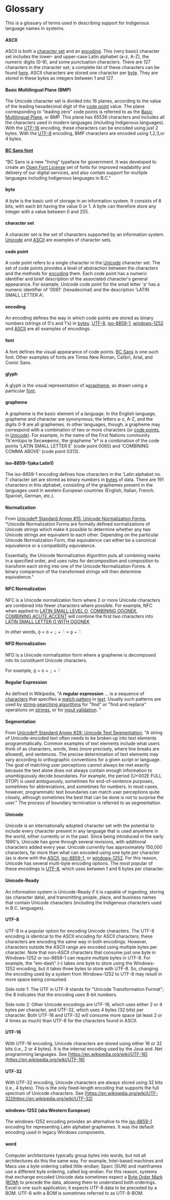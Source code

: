 

# Glossary

This is a glossary of terms used in describing support for Indigenous language names in systems.

#### <a id="ascii"></a> ASCII

ASCII is both a [character set](#character_set) and an [encoding](#encoding). This (very basic) character set includes the lower- and upper-case Latin alphabet (a-z, A-Z), the numeric digits (0-9), and some punctuation characters. There are 127 characters in the character set; a complete list of these characters can be found [here](https://en.wikipedia.org/wiki/ASCII#Character_set). ASCII characters are stored one character per [byte](#byte). They are stored in these bytes as integers between 1 and 127.

#### <a id="BMP"> Basic Multilingual Plane (BMP) </a>

The Unicode character set is divided into 16 planes, according to the value of the leading hexadecimal digit of the [code point](#code-point) value. The plane corresponding to "leading zero" code points is referred to as the [Basic Multilingual Plane](https://en.wikipedia.org/wiki/Plane_(Unicode)#Basic_Multilingual_Plane), or BMP. This plane has 65536 characters and includes all the characters used in modern languages (including Indigenous languages). With the [UTF-16](#utf16) encoding, these characters can be encoded using just 2 bytes. With the [UTF-8](#utf-8) encoding, BMP characters are encoded using 1,2,3,or 4 bytes.

#### <a id="BCSans"> [BC Sans font](https://www2.gov.bc.ca/gov/content?id=D56201B17F554B40BAB5A16FD2AB4C12)

"BC Sans is a new "living" typeface for government. It was developed to create an [Open Font License](https://opensource.org/licenses/OFL-1.1) set of fonts for improved readability and delivery of our digital services, and also contain support for multiple languages including Indigenous languages in B.C."

#### <a id="byte"> </a> byte 

A byte is the basic unit of storage in an information system. It consists of 8 bits, with each bit having the value 0 or 1. A byte can therefore store any integer with a value between 0 and 255.

#### <a id="character_set"> </a> character set

A character set is the set of characters supported by an information system. [Unicode](#unicode) and [ASCII](#ascii) are examples of character sets.

#### <a id="code_point"> </a> code point

A code point refers to a single character in the [Unicode](#unicode) character set. The set of code points provides a level of abstraction between the characters and the methods for [encoding](#encoding) them. Each code point has a numeric identifier and brief description of the associated character's general appearance. For example, Unicode code point for the small letter 'a' has a numeric identifier of '0061' (hexadecimal) and the description 'LATIN SMALL LETTER A'.

#### <a id="encoding"> </a>encoding

An encoding defines the way in which code points are stored as binary numbers (strings of 0's and 1's) in [bytes](#byte). [UTF-8](#utf8), [iso-8859-1](#latin1), [windows-1252](#windows1252) and [ASCII](#ascii) are all examples of encodings.

#### <a id="font"> </a> font

A font defines the visual appearance of code points. [BC Sans](#bc-sans-font) is one such font. Other examples of fonts are Times New Roman, Calibri, Arial, and Comic Sans.

#### <a id="glyph"> </a> glyph

A glyph is the visual representation of a[grapheme](#grapheme), as drawn using a particular [font](#font).

#### <a id="grapheme"> </a>  grapheme

A grapheme is the basic element of a language. In the English language, grapheme and character are synonymous; the letters a-z, A-Z, and the digits 0-9 are all graphemes. In other languages, though, a grapheme may correspond with a combination of two or more characters (or [code points](#code_point), in [Unicode](#unicode)). For example, in the name of the First Nations community Tk'emlúps te Secwe̓pemc, the grapheme "e̓" is a combination of the code points 'LATIN SMALL LETTER E' (code point 0065) and 'COMBINING COMMA ABOVE' (code point 0313).


#### <a id="latin1"> </a> iso-8859-1(aka Latin1)

The iso-8859-1 encoding defines how characters in the 'Latin alphabet no. 1' character set are stored as binary numbers in [bytes](#byte) of data. There are 191 characters in this alphabet, consisting of the graphemes present in the languages used in western European countries (English, Italian, French. Spanish, German, etc.).

#### <a id="normalization"> </a> Normalization

From [Unicode® Standard Annex #15: Unicode Normalization Forms](https://unicode.org/reports/tr15/), "Unicode Normalization Forms are formally defined normalizations of Unicode strings which make it possible to determine whether any two Unicode strings are equivalent to each other. Depending on the particular Unicode Normalization Form, that equivalence can either be a canonical equivalence or a compatibility equivalence.

Essentially, the Unicode Normalization Algorithm puts all combining marks in a specified order, and uses rules for decomposition and composition to transform each string into one of the Unicode Normalization Forms. A binary comparison of the transformed strings will then determine equivalence."

#### <a id="NFC"> </a> NFC Normalization

NFC is a Unicode normalization form where 2 or more Unicode characters are combined into fewer characters where possible. For example, NFC when applied to [LATIN SMALL LEVEL O](https://www.compart.com/en/unicode/U+006f), [COMBINING OGONEK](https://www.compart.com/en/unicode/U+0328), [COMBINING ACUTE ACCENT](https://www.compart.com/en/unicode/U+0301) will combine the first two characters into [LATIN SMALL LETTER O WITH OGONEK](https://www.compart.com/en/unicode/U+01eb)

In other words, ǫ́ = o + ◌̨ + ◌́ = ǫ + ◌́ 

#### <a id="NFD"> </a> NFD Normalization

NFD is a Unicode normalization form where a grapheme is decomposed into its constituent Unicode characters. 

For example, ǫ́ = o + ◌̨ + ◌́ 

#### <a id="regex"> </a> Regular Expression

As defined in Wikipedia, "A  **regular expression**  … is a sequence of [characters](https://en.wikipedia.org/wiki/Character_(computing)) that specifies a [match pattern](https://en.wikipedia.org/wiki/Pattern_matching) in [text](https://en.wikipedia.org/wiki/String_(computer_science)). Usually such patterns are used by [string-searching algorithms](https://en.wikipedia.org/wiki/String-searching_algorithm) for "find" or "find and replace" operations on [strings](https://en.wikipedia.org/wiki/String_(computer_science)), or for [input validation](https://en.wikipedia.org/wiki/Data_validation). "

#### <a id="segmentation"> Segmentation

From [Unicode® Standard Annex #29: Unicode Text Segmentation](https://unicode.org/reports/tr29/), "A string of Unicode-encoded text often needs to be broken up into text elements programmatically. Common examples of text elements include what users think of as characters, words, lines (more precisely, where line breaks are allowed), and sentences. The precise determination of text elements may vary according to orthographic conventions for a given script or language. The goal of matching user perceptions cannot always be met exactly because the text alone does not always contain enough information to unambiguously decide boundaries. For example, the period (U+002E FULL STOP) is used ambiguously, sometimes for end-of-sentence purposes, sometimes for abbreviations, and sometimes for numbers. In most cases, however, programmatic text boundaries can match user perceptions quite closely, although sometimes the best that can be done is not to surprise the user." The process of boundary termination is referred to as segmentation.

#### <a id="unicode"> </a> Unicode

Unicode is an internationally adopted character set with the potential to include every character present in any language that is used anywhere in the world, either currently or in the past. Since being introduced in the early 1990's, Unicode has gone through several revisions, with additional characters added every year. Unicode currently has approximately 150,000 characters, far more than what can encoded using one byte per character (as is done with the [ASCII](#ASCII), [iso-8859-1](#latin1), or [windows-1252](#windows1252). For this reason, Unicode has several multi-byte encoding options. The most popular of these encodings is [UTF-8](#utf8), which uses between 1 and 6 bytes per character.

#### <a id="unicode_ready"> </a> Unicode-Ready

An information system is Unicode-Ready if it is capable of ingesting, storing (as character data), and transmitting people, place, and business names that contain Unicode characters (including the Indigenous characters used in B.C. languages).

#### <a id="utf8"> </a> UTF-8

UTF-8 is a popular option
 for encoding Unicode characters. The UTF-8 encoding is identical to the ASCII encoding for ASCII characters; these characters are encoding the same way in both encodings. However, characters outside the ASCII range are encoded using multiple bytes per character. Note that non-ASCII characters that consume just one byte in Windows-1252 or iso-8859-1 can require multiple bytes in UTF-8. For example, the "em-dash" (–) takes one byte to store using the Windows-1252 encoding, but it takes three bytes to store with UTF-8. So, changing the encoding used by a system from Windows-1252 to UTF-8 may result in more space being consumed.

Side note 1: The UTF in UTF-8 stands for "Unicode Transformation Format"; the 8 indicates that the encoding uses 8-bit numbers.

Side note 2: Other Unicode encodings are UTF-16, which uses either 2 or 4 bytes per character, and UTF-32, which uses 4 bytes (32 bits) per character. Both UTF-16 and UTF-32 will consume more space (at least 2 or 4 times as much) than UTF-8 for the characters found in ASCII.

#### <a id="utf16"> </a> UTF-16

With UTF-16 encoding, Unicode characters are stored using either 16 or 32 bits (i.e., 2 or 4 bytes). It is the internal encoding used by the Java and .Net programming languages. See [https://en.wikipedia.org/wiki/UTF-16](https://en.wikipedia.org/wiki/UTF-16)

#### <a id="utf32"> </a> UTF-32

With UTF-32 encoding, Unicode characters are always stored using 32 bits (i.e., 4 bytes). This is the only fixed-length encoding that supports the full spectrum of Unicode characters. See [https://en.wikipedia.org/wiki/UTF-32](https://en.wikipedia.org/wiki/UTF-32)

#### <a id="windows1252"> </a> windows-1252 (aka Western European)

The windows-1252 encoding provides an alternative to the [iso-8859-1](#latin1) encoding for representing Latin alphabet graphemes. It was the default encoding used in legacy Windows components.

#### <a id="word"> </a> word

Computer architectures typically group bytes into words, but not all architectures do this the same way. For example, Intel-based machines and Macs use a byte ordering called little-endian; Sparc (SUN) and mainframes use a different byte ordering, called big-endian. For this reason, systems that exchange encoded Unicode data sometimes expect a [Byte Order Mark (BOM)](https://en.wikipedia.org/wiki/Byte_order_mark) to precede the data, allowing them to understand both orderings. Excel is one such application; it expects UTF-8 data to be preceded by a BOM. UTF-8 with a BOM is sometimes referred to as UTF-8-BOM.


